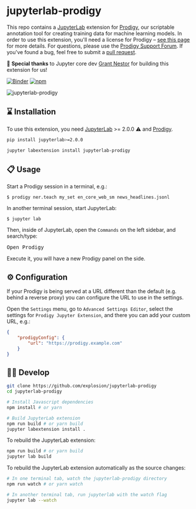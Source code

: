 # jupyterlab-prodigy

This repo contains a [JupyterLab](https://jupyterlab.readthedocs.io/en/stable/)
extension for [Prodigy](https://prodi.gy), our scriptable annotation tool for
creating training data for machine learning models. In order to use this
extension, you'll need a license for Prodigy – [see this page](https://prodi.gy/buy)
for more details. For questions, please use the
[Prodigy Support Forum](https://support.prodi.gy). If you've found a bug, feel
free to submit a
[pull request](https://github.com/explosion/jupyterlab-prodigy/pulls).

🙏 **Special thanks** to Jupyter core dev [Grant Nestor](https://www.grantnestor.com/)
for building this extension for us!

[![Binder](https://beta.mybinder.org/badge.svg)](https://mybinder.org/v2/gh/gnestor/jupyterlab-prodigy/master?urlpath=lab)
[![npm](https://img.shields.io/npm/v/jupyterlab-prodigy.svg?style=flat-square&logo=appveyor)](https://www.npmjs.com/package/jupyterlab-prodigy)

![jupyterlab-prodigy](https://user-images.githubusercontent.com/13643239/60034585-499b4f80-96ab-11e9-9624-711f71d01b9b.gif)

## ⌛️ Installation

To use this extension, you need [JupyterLab](https://jupyterlab.readthedocs.io/en/stable/) >= 2.0.0 ⚠️ and [Prodigy](https://prodi.gy).

```bash
pip install jupyterlab>=2.0.0
```

```bash
jupyter labextension install jupyterlab-prodigy
```

## 📋 Usage

Start a Prodigy session in a terminal, e.g.:

```console
$ prodigy ner.teach my_set en_core_web_sm news_headlines.jsonl
```

In another terminal session, start JupyterLab:

```console
$ jupyter lab
```

Then, inside of JupyterLab, open the `Commands` on the left sidebar, and search/type:

<kbd>Open Prodigy</kbd>

Execute it, you will have a new Prodigy panel on the side.

## ⚙ Configuration

If your Prodigy is being served at a URL different than the default (e.g. behind a reverse proxy) you can configure the URL to use in the settings.

Open the `Settings` menu, go to `Advanced Settings Editor`, select the settings for `Prodigy Jupyter Extension`, and there you can add your custom URL, e.g.:

```JSON
{
    "prodigyConfig": {
        "url": "https://prodigy.example.com"
    }
}
```

## 👩‍💻 Develop

```bash
git clone https://github.com/explosion/jupyterlab-prodigy
cd jupyterlab-prodigy

# Install Javascript dependencies
npm install # or yarn

# Build JupyterLab extension
npm run build # or yarn build
jupyter labextension install .
```

To rebuild the JupyterLab extension:

```bash
npm run build # or yarn build
jupyter lab build
```

To rebuild the JupyterLab extension automatically as the source changes:

```bash
# In one terminal tab, watch the jupyterlab-prodigy directory
npm run watch # or yarn watch

# In another terminal tab, run jupyterlab with the watch flag
jupyter lab --watch
```

